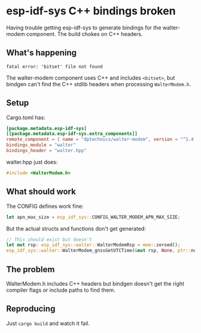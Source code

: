 # esp-idf-sys C++ bindings broken

Having trouble getting esp-idf-sys to generate bindings for the walter-modem component. The build chokes on C++ headers.

## What's happening

```
fatal error: 'bitset' file not found
```

The walter-modem component uses C++ and includes `<bitset>`, but bindgen can't find the C++ stdlib headers when processing `WalterModem.h`.

## Setup

Cargo.toml has:
```toml
[package.metadata.esp-idf-sys]
[[package.metadata.esp-idf-sys.extra_components]]
remote_component = { name = "dptechnics/walter-modem", version = "^1.4.0" }
bindings_module = "walter"
bindings_header = "walter.hpp"
```

walter.hpp just does:
```cpp
#include <WalterModem.h>
```

## What should work

The CONFIG defines work fine:
```rust
let apn_max_size = esp_idf_sys::CONFIG_WALTER_MODEM_APN_MAX_SIZE;
```

But the actual structs and functions don't get generated:
```rust
// This should exist but doesn't
let mut rsp: esp_idf_sys::walter::WalterModemRsp = mem::zeroed();
esp_idf_sys::walter::WalterModem_gnssGetUTCTime(&mut rsp, None, ptr::null_mut());
```

## The problem

WalterModem.h includes C++ headers but bindgen doesn't get the right compiler flags or include paths to find them.

## Reproducing

Just `cargo build` and watch it fail.
